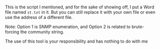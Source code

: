 This is the script I mentioned, and for the sake of showing off, I put a Word file named `st.txt` in it. But you can still replace it with your own file or even use the address of a different file.

Note:
Option 1 is SNMP enumeration, and Option 2 is related to brute-forcing the community string.

The use of this tool is your responsibility and has nothing to do with me
